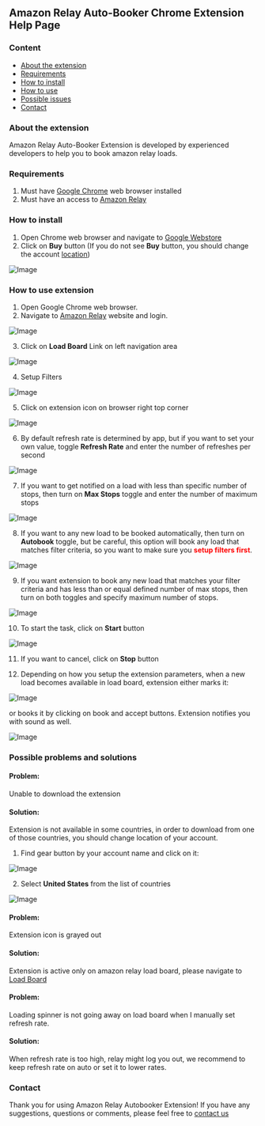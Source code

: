 ## Amazon Relay Auto-Booker Chrome Extension Help Page 

### Content
- [About the extension](\#about-the-extension)
- [Requirements](\#requirements)
- [How to install](\#how-to-install)
- [How to use](\#requirements)
- [Possible issues](\#possible-problems-and-solutions)
- [Contact](\#contact)

### About the extension

Amazon Relay Auto-Booker Extension is developed by experienced developers to help you to book amazon relay loads.

### Requirements

1. Must have [Google Chrome](https://www.google.com/chrome/) web browser installed
2. Must have an access to [Amazon Relay](https://www.relay.amazon.com)

### How to install
1. Open Chrome web browser and navigate to [Google Webstore](https://chrome.google.com/webstore/detail/amazon-relay-auto-refresh/gooaddljkpdcjbdigogmajlcgifjjhgp)
2. Click on **Buy** button (If you do not see **Buy** button, you should change the account [location](\#possible-problems-and-solutions))

![Image](./screenshots/extension_webstore.png)

### How to use extension

1. Open Google Chrome web browser.
2. Navigate to [Amazon Relay](https://www.relay.amazon.com) website and login.

![Image](./screenshots/dashboard.png)

3. Click on **Load Board** Link on left navigation area

![Image](./screenshots/loadboard.png)

4. Setup Filters

![Image](./screenshots/filters.png)

5. Click on extension icon on browser right top corner

![Image](./screenshots/extension_clear.png)

6. By default refresh rate is determined by app, but if you want to set your own value, toggle **Refresh Rate** and enter the number of refreshes per second

![Image](./screenshots/extension_refresh_rate.png)

7. If you want to get notified on a load with less than specific number of stops, then turn on **Max Stops** toggle and enter the number of maximum stops

![Image](./screenshots/extension_max_stops.png)

8. If you want to any new load to be booked automatically, then turn on **Autobook** toggle, but be careful, this option will book any load that matches filter criteria, so you want to make sure you <b style="color: red">setup filters first</b>.

![Image](./screenshots/extension_autobook_only.png)

9. If you want extension to book any new load that matches your filter criteria and has less than or equal defined number of max stops, then turn on both toggles and specify maximum number of stops.

![Image](./screenshots/extension_both.png)

10. To start the task, click on **Start** button

![Image](./screenshots/extension_started.png)

11. If you want to cancel, click on **Stop** button

12. Depending on how you setup the extension parameters, when a new load becomes available in load board, extension either marks it:

![Image](./screenshots/marked_load.png)

or books it by clicking on book and accept buttons. Extension notifies you with sound as well.

![Image](./screenshots/booked_trip.png)

### Possible problems and solutions
#### Problem:
Unable to download the extension
#### Solution:
Extension is not available in some countries, in order to download from one of those countries, you should change location of your account.

1. Find gear button by your account name and click on it:

![Image](./screenshots/webstore_gear.png)

2. Select **United States** from the list of countries

![Image](./screenshots/webstore_countries.png)
#### Problem:
Extension icon is grayed out
#### Solution:
Extension is active only on amazon relay load board, please navigate to [Load Board](https://relay.amazon.com/tours/loadboard?)

#### Problem:
Loading spinner is not going away on load board when I manually set refresh rate.
#### Solution:
When refresh rate is too high, relay might log you out, we recommend to keep refresh rate on auto or set it to lower rates.


### Contact
Thank you for using Amazon Relay Autobooker Extension!
If you have any suggestions, questions or comments, please feel free to [contact us](mailto:castusoft@gmail.com)
